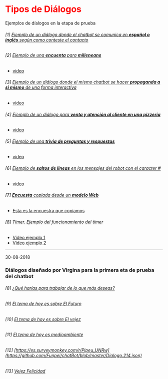 <h1 style="color:red;">
Tipos de Diálogos
</h1>

Ejemplos de díalogos en la etapa de prueba


###### [1] [Ejemplo de un diálogo donde el chatbot se comunica en **español o inglés** según como conteste el contacto](https://github.com/Funpei/chatBot/blob/master/Dialogo.15.json)


###### [2] [Ejemplo de una **encuenta** para **milleneans**](https://github.com/Funpei/chatBot/blob/master/Dialogo.43.json)
* [video](https://youtu.be/0W4Tn87q22o)

###### [3] [Ejemplo de un diálogo donde el mismo chatbot se hacer **propaganda a si mismo** de una forma interactiva](https://github.com/Funpei/chatBot/blob/master/Dialogo.65.json)
* [video](https://youtu.be/ryZTDZhiAf0) 

###### [4] [Ejemplo de un diálogo para **venta y atención al cliente en una pizzería**](https://github.com/Funpei/chatBot/blob/master/Dialogo.69.json)
* [video](https://youtu.be/1ZRx8V4rGms)

###### [5] [Ejemplo de una **trivia de preguntas y respuestas**](https://github.com/Funpei/chatBot/blob/master/Dialogo.78.json)
* [video](https://youtu.be/3Cc60zRSGTY)

###### [6] [Ejemplo de **saltos de lineas** en los mensajes del robot con el caracter #](https://github.com/Funpei/chatBot/blob/master/Dialogo.47.json)
* [video](https://www.youtube.com/watch?v=WH2yk9Vu1mk)

###### [7] [**Encuesta** copiada desde un **modelo Web**](https://github.com/Funpei/chatBot/blob/master/Dialogo.58.json)
* [Esta es la encuestra que copiamos](https://es.surveymonkey.com/r/PIPEU_2018)

###### [8] [Timer. Ejemplo del funcionamiento del timer](https://github.com/Funpei/chatBot/blob/master/Dialogo.912.json)
* [Video ejemplo 1](https://drive.google.com/file/d/1MNE8Oi4Qh-LxBizxu6zf3B6yCCUuPCac/view)
* [Video ejemplo 2](https://drive.google.com/file/d/13LcQvxGkKnFVXhz9wL9kCgJtp6lLYYXu/view)

________
30-08-2018

<h3>
Diálogos diseñado por Virgina para la primera eta de prueba del chatbot
</h3>

###### [8] [¿Qué harías para trabajar de lo que más deseas?](https://github.com/Funpei/chatBot/blob/master/Dialogo.244.json)

###### [9] [El tema de hoy es sobre *El Futuro*](https://github.com/Funpei/chatBot/blob/master/Dialogo.254.json)

###### [10] [El tema de hoy es sobre *El vejez*](https://github.com/Funpei/chatBot/blob/master/Dialogo.263.json)

###### [11] [El tema de hoy es *medioambiente*](https://github.com/Funpei/chatBot/blob/master/Dialogo.274.json)

###### [12] [https://es.surveymonkey.com/r/Pipeu_UNRw](https://github.com/Funpei/chatBot/blob/master/Dialogo.214.json)

###### [13] [Vejez Felicidad](https://github.com/Funpei/chatBot/blob/master/Dialogo.232.json)


